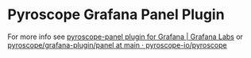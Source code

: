 # Pyroscope Grafana Panel Plugin

For more info see [pyroscope-panel plugin for Grafana | Grafana Labs](https://grafana.com/grafana/plugins/pyroscope-panel/)
or [pyroscope/grafana-plugin/panel at main · pyroscope-io/pyroscope](https://github.com/pyroscope-io/pyroscope/tree/main/grafana-plugin/panel)
